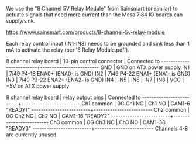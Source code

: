 We use the "8 Channel 5V Relay Module" from Sainsmart (or similar)
to actuate signals that need more current than the Mesa 7i84 IO boards
can supply/sink.

<https://www.sainsmart.com/products/8-channel-5v-relay-module>

Each relay control input (IN1-IN8) needs to be grounded and sink less
than 1 mA to activate the relay (per '8 Relay Module.pdf').


8 channel relay board    |
10-pin control connector | Connected to
-------------------------+-------------------------
GND                      | GND on ATX power supply
IN1                      | 7i49 P4-18 ENA0+ (ENA0- is GND)
IN2                      | 7i49 P4-22 ENA1+ (ENA1- is GND)
IN3                      | 7i49 P3-22 ENA2+ (ENA2- is GND)
IN4                      |
IN5                      |
IN6                      |
IN7                      |
IN8                      |
VCC                      | +5V on ATX power supply


8 channel relay board    |
relay output pins        | Connected to
-------------------------+-------------------------
Ch1 common               | 0G
Ch1 NC                   |
Ch1 NO                   | CAM1-6 "READY1"
-------------------------+-------------------------
Ch2 common               | 0G
Ch2 NC                   |
Ch2 NO                   | CAM1-16 "READY2"
-------------------------+-------------------------
Ch3 common               | 0G
Ch3 NC                   |
Ch3 NO                   | CAM1-38 "READY3"
-------------------------+-------------------------
Channels 4-8 are currently unused.
